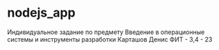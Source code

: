 # nodejs_app
Индивидуальное задание по предмету Введение в операционные системы и инструменты разработки
Карташов Денис ФИТ - 3,4 - 23
